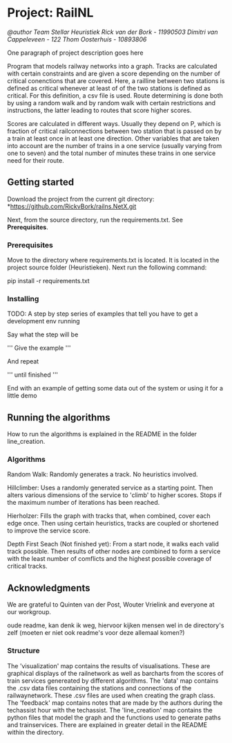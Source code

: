 # Project: RailNL
*@author Team Stellar Heuristiek
Rick van der Bork - 11990503
Dimitri van Cappeleveen - 122
Thom Oosterhuis - 10893806*

One paragraph of project description goes here

  Program that models railway networks into a graph. Tracks are calculated with certain constraints and are given a score depending on the number of critical conenctions that are covered. Here, a railline between two stations is defined as critical whenever at least of of the two stations is defined as critical. For this definition, a csv file is used. 
Route determining is done both by using a random walk and by random walk with certain restrictions and instructions, the latter leading to routes that score higher scores.

  Scores are calculated in different ways. Usually they depend on P, which is fraction of critical railconnections between two station that is passed on by a train at least once in at least one direction. Other variables that are taken into account are the number of trains in a one service (usually varying from one to seven) and the total number of minutes these trains in one service need for their route.


## Getting started

Download the project from the current git directory:
*https://github.com/RickvBork/railns.NetX.git

Next, from the source directory, run the requirements.txt. See **Prerequisites**.

### Prerequisites

Move to the directory where requirements.txt is located. It is located in the project source folder (Heuristieken). Next run the following command:

pip install -r requirements.txt

### Installing

TODO: A step by step series of examples that tell you have to get a development env running

Say what the step will be

'''
Give the example
'''

And repeat

'''
until finished
'''

End with an example of getting some data out of the system or using it for a little demo

## Running the algorithms

How to run the algorithms is explained in the README in the folder line_creation.


### Algorithms

Random Walk:
Randomly generates a track. No heuristics involved.

Hillclimber:
Uses a randomly generated service as a starting point. Then alters various dimensions of the service to 'climb' to higher scores.
Stops if the maximum number of iterations has been reached.

Hierholzer:
Fills the graph with tracks that, when combined, cover each edge once. Then using certain heuristics, tracks are coupled or shortened to improve the service score.

Depth First Seach (Not finished yet):
From a start node, it walks each valid track possible. Then results of other nodes are combined to form a service with the least number of comflicts and the highest possible coverage of critical tracks.

## Acknowledgments

We are grateful to Quinten van der Post, Wouter Vrielink and everyone at our workgroup.


oude readme, kan denk ik weg, hiervoor kijken mensen wel in de directory's zelf (moeten er niet ook readme's voor deze allemaal komen?)
### Structure ###
The 'visualization' map contains the results of visualisations. These are graphical displays of the railnetwork as well as barcharts from the scores of train services genereated by different algorithms.
The 'data' map contains the .csv data files containing the stations and connections of the railwaynetwork. These .csv files are used when creating the graph class.
The 'feedback' map contains notes that are made by the authors during the techassist hour with the techassist.
The 'line_creation' map contains the python files that model the graph and the functions used to generate paths and trainservices. There are explained in greater detail in the README within the directory.


